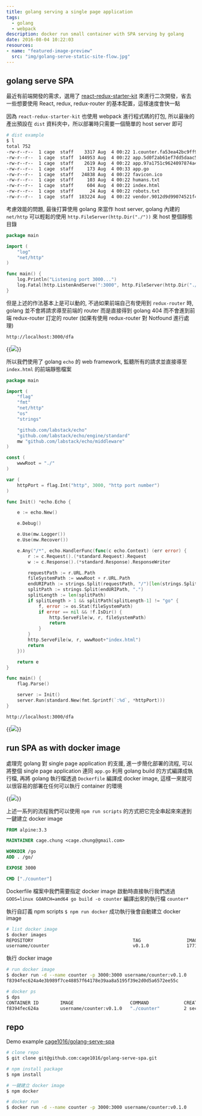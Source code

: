```yaml
---
title: golang serving a single page application
tags:
  - golang
  - webpack
description: docker run small container with SPA serving by golang
date: 2016-08-04 10:22:03
resources:
- name: "featured-image-preview"
  src: "img/golang-serve-static-site-flow.jpg"
---
```


<!--more-->

## golang serve SPA

最近有前端開發的需求，選用了 [react-redux-starter-kit](https://github.com/davezuko/react-redux-starter-kit) 來進行二次開發，省去一些想要使用 React, redux, redux-router 的基本配置，這樣速度會快一點

因為 `react-redux-starter-kit` 也使用 webpack 進行程式碼的打包, 所以最後的產出預設在 `dist` 資料夾中，所以部署時只需要一個簡單的 host server 即可

```bash
# dist example
$ l
total 752
-rw-r--r--  1 cage  staff    3317 Aug  4 00:22 1.counter.fa53ea42bc9ff9de19bd.js
-rw-r--r--  1 cage  staff  144953 Aug  4 00:22 app.5d0f2ab61ef7dd5daac5.js
-rw-r--r--  1 cage  staff    2619 Aug  4 00:22 app.97a1751c9624097874a4b54cb93fa067.css
-rw-r--r--  1 cage  staff     173 Aug  4 00:33 app.go
-rw-r--r--  1 cage  staff   24838 Aug  4 00:22 favicon.ico
-rw-r--r--  1 cage  staff     103 Aug  4 00:22 humans.txt
-rw-r--r--  1 cage  staff     604 Aug  4 00:22 index.html
-rw-r--r--  1 cage  staff      24 Aug  4 00:22 robots.txt
-rw-r--r--  1 cage  staff  183224 Aug  4 00:22 vendor.9012d9d99074521f418e.js
```

考慮效能的問題, 最後打算使用 golang 來當作 host server, golang 內建的 `net/http` 可以輕鬆的使用 `http.FileServer(http.Dir("./"))` 來 host 整個靜態目錄

```go
package main

import (
	"log"
	"net/http"
)

func main() {
	log.Println("Listening port 3000...")
	log.Fatal(http.ListenAndServe(":3000", http.FileServer(http.Dir("./"))))
}
```

但是上述的作法基本上是可以動的, 不過如果前端自己有使用到 `redux-router` 時, golang 並不會將請求導至前端的 router 而是直接得到 golang 404 而不會進到前端 redux-router 訂定的 router (如果有使用 redux-router 對 Notfound 進行處理)

```bash
http://localhost:3000/dfa
```

{{<image src="img/golang-serve-static-site-404-golang.png">}}

所以我們使用了 golang `echo` 的 web framework, 監聽所有的請求並直接導至 `index.html` 的前端靜態檔案

```go
package main

import (
	"flag"
	"fmt"
	"net/http"
	"os"
	"strings"

	"github.com/labstack/echo"
	"github.com/labstack/echo/engine/standard"
	mw "github.com/labstack/echo/middleware"
)

const (
	wwwRoot = "./"
)

var (
	httpPort = flag.Int("http", 3000, "http port number")
)

func Init() *echo.Echo {

	e := echo.New()

	e.Debug()

	e.Use(mw.Logger())
	e.Use(mw.Recover())

	e.Any("/*", echo.HandlerFunc(func(c echo.Context) (err error) {
		r := c.Request().(*standard.Request).Request
		w := c.Response().(*standard.Response).ResponseWriter

		requestPath := r.URL.Path
		fileSystemPath := wwwRoot + r.URL.Path
		endURIPath := strings.Split(requestPath, "/")[len(strings.Split(requestPath, "/"))-1]
		splitPath := strings.Split(endURIPath, ".")
		splitLength := len(splitPath)
		if splitLength > 1 && splitPath[splitLength-1] != "go" {
			f, error := os.Stat(fileSystemPath)
			if error == nil && !f.IsDir() {
				http.ServeFile(w, r, fileSystemPath)
				return
			}
		}
		http.ServeFile(w, r, wwwRoot+"index.html")
		return
	}))

	return e
}

func main() {
	flag.Parse()

	server := Init()
	server.Run(standard.New(fmt.Sprintf(`:%d`, *httpPort)))
}
```

```bash
http://localhost:3000/dfa
```

{{<image src="img/golang-serve-static-site-404.jpg">}}

## run SPA as with docker image

處理完 golang 對 single page application 的支援, 進一步簡化部署的流程, 可以將整個 single page application 連同 `app.go` 利用 golang build 的方式編譯成執行檔, 再將 golang 執行檔透過 `Dockerfile` 編譯成 docker image, 這樣一來就可以很容易的部署在任何可以執行 container 的環境

{{<image src="img/golang-serve-static-site-flow.jpg">}}

上述一系列的流程我們可以使用 `npm run scripts` 的方式把它完全串起來來達到一鍵建立 docker image

```Dockerfile
FROM alpine:3.3

MAINTAINER cage.chung <cage.chung@gmail.com>

WORKDIR /go
ADD . /go/

EXPOSE 3000

CMD ["./counter"]
```

Dockerfile 檔案中我們需要指定 docker image 啟動時直接執行我們透過 `GOOS=linux GOARCH=amd64 go build -o counter` 編譯出來的執行檔 `counter*`

執行自訂義 npm scripts `$ npm run docker` 成功執行後會自動建立 docker image

```bash
# list docker image
$ docker images
REPOSITORY                                     TAG                 IMAGE ID            CREATED             SIZE
username/counter                               v0.1.0              1771ddbe0a98        4 seconds ago       14.67 MB
```

執行 docker image

```bash
# run docker image
$ docker run -d --name counter -p 3000:3000 username/counter:v0.1.0
f8394fec624a4e3b989f7ce48857f64178e39aa8a5195f39e2d0d5a6572ee55c

# docker ps
$ dps
CONTAINER ID        IMAGE                     COMMAND             CREATED             STATUS              PORTS                    NAMES
f8394fec624a        username/counter:v0.1.0   "./counter"         2 seconds ago       Up 1 seconds        0.0.0.0:3000->3000/tcp   counter
```

## repo

Demo example [cage1016/golang-serve-spa](https://github.com/cage1016/golang-serve-spa)

```bash
# clone repo
$ git clone git@github.com:cage1016/golang-serve-spa.git

# npm install package
$ npm install

# 一鍵建立 docker image
$ npm docker

# docker run
$ docker run -d --name counter -p 3000:3000 username/counter:v0.1.0
```
